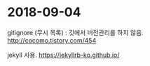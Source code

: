 # 2018-09-04


gitignore (무시 목록) : 깃에서 버전관리를 하지 않음.
http://cocomo.tistory.com/454

jekyll 사용.
https://jekyllrb-ko.github.io/
